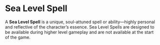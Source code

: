 <!-- wiki-header-section:start -->
# Sea Level Spell

A <b>Sea Level Spell</b> is a unique, soul-attuned spell or ability—highly personal and reflective of the character’s essence. Sea Level Spells are designed to be available during higher level gameplay and are not available at the start of the game.
